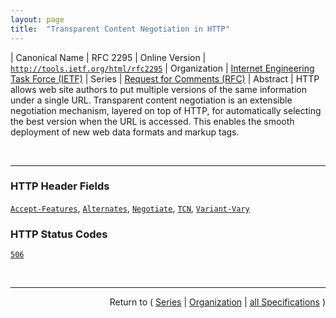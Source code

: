 ```yaml
---
layout: page
title:  "Transparent Content Negotiation in HTTP"
---
```


| Canonical Name | RFC 2295
| Online Version | [`http://tools.ietf.org/html/rfc2295`](http://tools.ietf.org/html/rfc2295)
| Organization | [Internet Engineering Task Force (IETF)](..  "List of specification series by this organization")
| Series | [Request for Comments (RFC)](.  "List of specifications in this series")
| Abstract | HTTP allows web site authors to put multiple versions of the same information under a single URL. Transparent content negotiation is an extensible negotiation mechanism, layered on top of HTTP, for automatically selecting the best version when the URL is accessed. This enables the smooth deployment of new web data formats and markup tags.

<br/>
<hr/>

### HTTP Header Fields

[`Accept-Features`](/concepts/http-header/Accept-Features "The Accept-Features request header can be used by a user agent to give information about the presence or absence of certain features in the feature set of the current request. Servers can use this information when running a remote variant selection algorithm."), [`Alternates`](/concepts/http-header/Alternates "The Alternates response header is used to convey the list of variants bound to a negotiable resource. This list can also include directives for any content negotiation process. If a response from a transparently negotiable resource includes an Alternates header, this header MUST contain the complete variant list bound to the negotiable resource. Responses from resources which do not support transparent content negotiation MAY also use Alternates headers."), [`Negotiate`](/concepts/http-header/Negotiate "The Negotiate request header can contain directives for any content negotiation process initiated by the request."), [`TCN`](/concepts/http-header/TCN "The TCN response header is used by a server to signal that the resource is transparently negotiated."), [`Variant-Vary`](/concepts/http-header/Variant-Vary "The Variant-Vary response header can be used in a choice response to record any vary information which applies to the variant data (the entity body combined with some of the entity headers) contained in the response, rather than to the response as a whole.")

### HTTP Status Codes

[`506`](/concepts/http-status-code/506 "The 506 status code indicates that the server has an internal configuration error: the chosen variant resource is configured to engage in transparent content negotiation itself, and is therefore not a proper end point in the negotiation process.")



<br/>
<hr/>

<p style="text-align: right">Return to ( <a href="./">Series</a> | <a href="../">Organization</a> | <a href="../../">all Specifications</a> )</p>